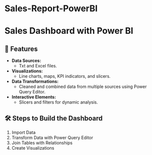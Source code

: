 # Sales-Report-PowerBI

# Sales Dashboard with Power BI

## 🚀 Features
- **Data Sources:**
  - Txt and Excel files.
- **Visualizations:**
  - Line charts, maps, KPI indicators, and slicers.
- **Data Transformations:**
  - Cleaned and combined data from multiple sources using Power Query Editor.
- **Interactive Elements:**
  - Slicers and filters for dynamic analysis.
 
## 🛠️ Steps to Build the Dashboard
  1. Import Data
  2. Transform Data with Power Query Editor
  3. Join Tables with Relationships
  4. Create Visualizations

